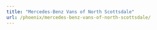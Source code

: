 ```yaml
---
title: "Mercedes-Benz Vans of North Scottsdale"
url: /phoenix/mercedes-benz-vans-of-north-scottsdale/
---
```


